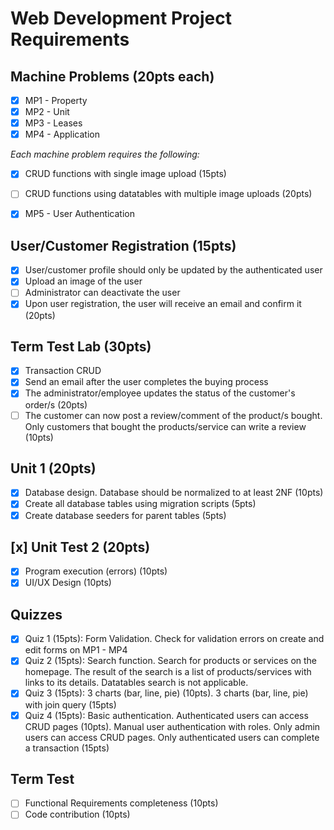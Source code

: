 # Web Development Project Requirements

## Machine Problems (20pts each)

- [x] MP1 - Property
- [x] MP2 - Unit
- [x] MP3 - Leases
- [x] MP4 - Application

_Each machine problem requires the following:_

- [x] CRUD functions with single image upload (15pts)
- [ ] CRUD functions using datatables with multiple image uploads (20pts)

- [x] MP5 - User Authentication

## User/Customer Registration (15pts)

- [x] User/customer profile should only be updated by the authenticated user
- [x] Upload an image of the user
- [ ] Administrator can deactivate the user
- [x] Upon user registration, the user will receive an email and confirm it (20pts)

## Term Test Lab (30pts)

- [x] Transaction CRUD
- [x] Send an email after the user completes the buying process
- [x] The administrator/employee updates the status of the customer's order/s (20pts)
- [ ] The customer can now post a review/comment of the product/s bought. Only customers that bought the products/service can write a review (10pts)

## Unit 1 (20pts)

- [x] Database design. Database should be normalized to at least 2NF (10pts)
- [x] Create all database tables using migration scripts (5pts)
- [x] Create database seeders for parent tables (5pts)

## [x] Unit Test 2 (20pts)

- [x] Program execution (errors) (10pts)
- [x] UI/UX Design (10pts)

## Quizzes

- [x] Quiz 1 (15pts): Form Validation. Check for validation errors on create and edit forms on MP1 - MP4
- [x] Quiz 2 (15pts): Search function. Search for products or services on the homepage. The result of the search is a list of products/services with links to its details. Datatables search is not applicable.
- [x] Quiz 3 (15pts): 3 charts (bar, line, pie) (10pts). 3 charts (bar, line, pie) with join query (15pts)
- [x] Quiz 4 (15pts): Basic authentication. Authenticated users can access CRUD pages (10pts). Manual user authentication with roles. Only admin users can access CRUD pages. Only authenticated users can complete a transaction (15pts)

## Term Test

- [ ] Functional Requirements completeness (10pts)
- [ ] Code contribution (10pts)

